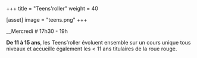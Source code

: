 +++
title = "Teens'roller"
weight = 40

[asset]
  image = "teens.png"
+++

__Mercredi # 17h30 - 19h

__De 11 à 15 ans__, les Teens’roller évoluent ensemble sur un cours unique tous niveaux et accueille également les < 11 ans titulaires de la roue rouge. 
